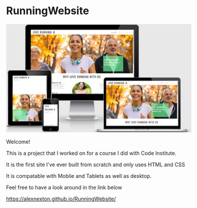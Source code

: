 # RunningWebsite
![alt](css/runrun-image.jpg)

Welcome!

This is a project that I worked on for a course I did with Code Institute.

It is the first site I've ever built from scratch and only uses HTML and CSS

It is compatable with Moblie and Tablets as well as desktop.

Feel free to have a look around in the link below

https://alexnexton.github.io/RunningWebsite/
